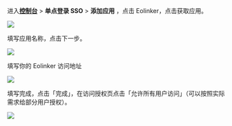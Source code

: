 <IntegrationDetailCard :title="`在 ${$localeConfig.brandName} 中创建应用`">

进入[**控制台**](https://console.genauth.ai) > **单点登录 SSO** > **添加应用** ，点击 Eolinker，点击获取应用。

![](~@imagesZhCn/integration/eolinker/1-1.png)

填写应用名称，点击下一步。

![](~@imagesZhCn/integration/eolinker/1-2.png)

填写你的 Eolinker 访问地址

![](~@imagesZhCn/integration/eolinker/1-3.png)

填写完成，点击「完成」，在访问授权页点击「允许所有用户访问」（可以按照实际需求给部分用户授权）。

![](~@imagesZhCn/integration/eolinker/1-4.png)

</IntegrationDetailCard>
